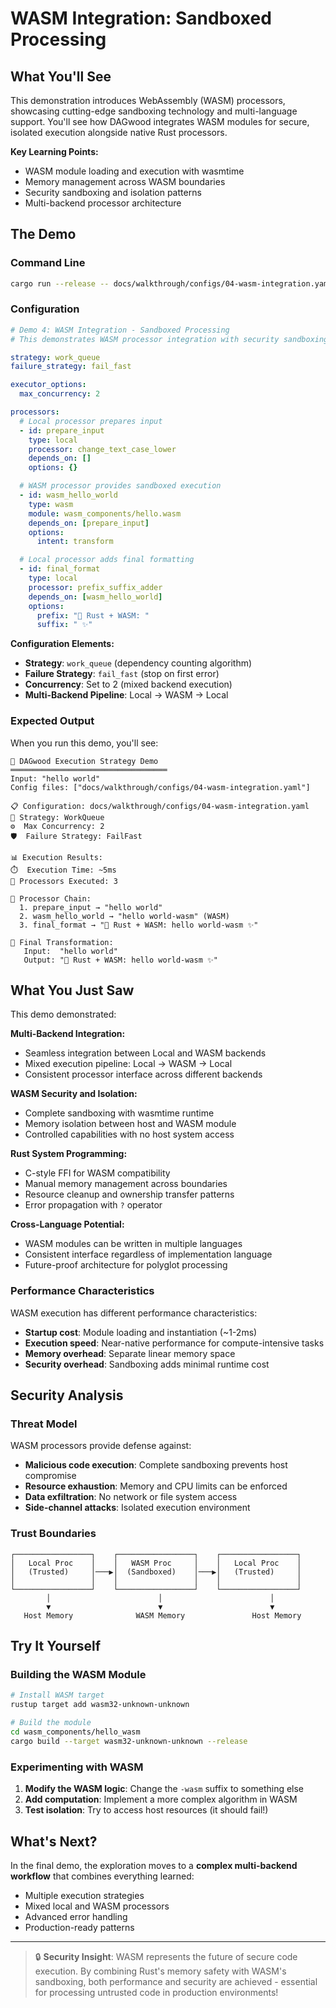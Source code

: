 # WASM Integration: Sandboxed Processing

## What You'll See

This demonstration introduces WebAssembly (WASM) processors, showcasing cutting-edge sandboxing technology and multi-language support. You'll see how DAGwood integrates WASM modules for secure, isolated execution alongside native Rust processors.

**Key Learning Points:**
- WASM module loading and execution with wasmtime
- Memory management across WASM boundaries
- Security sandboxing and isolation patterns
- Multi-backend processor architecture

## The Demo

### Command Line

```bash
cargo run --release -- docs/walkthrough/configs/04-wasm-integration.yaml "hello world"
```

### Configuration

```yaml
# Demo 4: WASM Integration - Sandboxed Processing
# This demonstrates WASM processor integration with security sandboxing

strategy: work_queue
failure_strategy: fail_fast

executor_options:
  max_concurrency: 2

processors:
  # Local processor prepares input
  - id: prepare_input
    type: local
    processor: change_text_case_lower
    depends_on: []
    options: {}

  # WASM processor provides sandboxed execution
  - id: wasm_hello_world
    type: wasm
    module: wasm_components/hello.wasm
    depends_on: [prepare_input]
    options:
      intent: transform

  # Local processor adds final formatting
  - id: final_format
    type: local
    processor: prefix_suffix_adder
    depends_on: [wasm_hello_world]
    options:
      prefix: "🦀 Rust + WASM: "
      suffix: " ✨"
```

**Configuration Elements:**
- **Strategy**: `work_queue` (dependency counting algorithm)
- **Failure Strategy**: `fail_fast` (stop on first error)
- **Concurrency**: Set to 2 (mixed backend execution)
- **Multi-Backend Pipeline**: Local → WASM → Local

### Expected Output

When you run this demo, you'll see:

```
🚀 DAGwood Execution Strategy Demo
═══════════════════════════════════
Input: "hello world"
Config files: ["docs/walkthrough/configs/04-wasm-integration.yaml"]

📋 Configuration: docs/walkthrough/configs/04-wasm-integration.yaml
🔧 Strategy: WorkQueue
⚙️  Max Concurrency: 2
🛡️  Failure Strategy: FailFast

📊 Execution Results:
⏱️  Execution Time: ~5ms
🔢 Processors Executed: 3

🔄 Processor Chain:
  1. prepare_input → "hello world"
  2. wasm_hello_world → "hello world-wasm" (WASM)
  3. final_format → "🦀 Rust + WASM: hello world-wasm ✨"

🎯 Final Transformation:
   Input:  "hello world"
   Output: "🦀 Rust + WASM: hello world-wasm ✨"
```

## What You Just Saw

This demo demonstrated:

**Multi-Backend Integration:**
- Seamless integration between Local and WASM backends
- Mixed execution pipeline: Local → WASM → Local
- Consistent processor interface across different backends

**WASM Security and Isolation:**
- Complete sandboxing with wasmtime runtime
- Memory isolation between host and WASM module
- Controlled capabilities with no host system access

**Rust System Programming:**
- C-style FFI for WASM compatibility
- Manual memory management across boundaries
- Resource cleanup and ownership transfer patterns
- Error propagation with `?` operator

**Cross-Language Potential:**
- WASM modules can be written in multiple languages
- Consistent interface regardless of implementation language
- Future-proof architecture for polyglot processing

### Performance Characteristics

WASM execution has different performance characteristics:

- **Startup cost**: Module loading and instantiation (~1-2ms)
- **Execution speed**: Near-native performance for compute-intensive tasks
- **Memory overhead**: Separate linear memory space
- **Security overhead**: Sandboxing adds minimal runtime cost

## Security Analysis

### Threat Model

WASM processors provide defense against:

- **Malicious code execution**: Complete sandboxing prevents host compromise
- **Resource exhaustion**: Memory and CPU limits can be enforced
- **Data exfiltration**: No network or file system access
- **Side-channel attacks**: Isolated execution environment

### Trust Boundaries

```
┌─────────────────┐    ┌─────────────────┐    ┌─────────────────┐
│   Local Proc    │    │   WASM Proc     │    │   Local Proc    │
│   (Trusted)     │───▶│  (Sandboxed)    │───▶│   (Trusted)     │
│                 │    │                 │    │                 │
└─────────────────┘    └─────────────────┘    └─────────────────┘
        │                        │                        │
        ▼                        ▼                        ▼
   Host Memory              WASM Memory               Host Memory
```

## Try It Yourself

### Building the WASM Module

```bash
# Install WASM target
rustup target add wasm32-unknown-unknown

# Build the module
cd wasm_components/hello_wasm
cargo build --target wasm32-unknown-unknown --release
```

### Experimenting with WASM

1. **Modify the WASM logic**: Change the `-wasm` suffix to something else
2. **Add computation**: Implement a more complex algorithm in WASM
3. **Test isolation**: Try to access host resources (it should fail!)

## What's Next?

In the final demo, the exploration moves to a **complex multi-backend workflow** that combines everything learned:
- Multiple execution strategies
- Mixed local and WASM processors
- Advanced error handling
- Production-ready patterns

---

> 🔒 **Security Insight**: WASM represents the future of secure code execution. By combining Rust's memory safety with WASM's sandboxing, both performance and security are achieved - essential for processing untrusted code in production environments!
